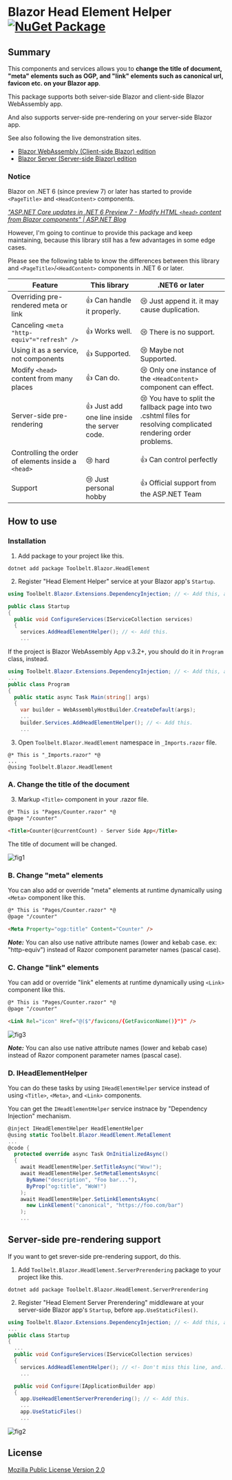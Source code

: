 ﻿# Blazor Head Element Helper [![NuGet Package](https://img.shields.io/nuget/v/Toolbelt.Blazor.HeadElement.svg)](https://www.nuget.org/packages/Toolbelt.Blazor.HeadElement/)

## Summary

This components and services allows you to **change the title of document, "meta" elements such as OGP, and "link" elements such as canonical url, favicon etc. on your Blazor app**.

This package supports both seiver-side Blazor and client-side Blazor WebAssembly app.

And also supports server-side pre-rendering on your server-side Blazor app.

See also following the live demonstration sites.

- [Blazor WebAssembly (Client-side Blazor) edition](https://demo-blazor-headelement-wasm.azurewebsites.net/)
- [Blazor Server (Server-side Blazor) edition](https://demo-blazor-headelement.azurewebsites.net/)

### Notice

Blazor on .NET 6 (since preview 7) or later has started to provide `<PageTitle>` and `<HeadContent>` components.

_["ASP.NET Core updates in .NET 6 Preview 7 - Modify HTML `<head>` content from Blazor components" | ASP.NET Blog](https://j.mp/3zJ9mWD)_

However, I'm going to continue to provide this package and keep maintaining, because this library still has a few advantages in some edge cases.

Please see the following table to know the differences between this library and `<PageTitle>`/`<HeadContent>` components in .NET 6 or later.

Feature                               | This library            | .NET6 or later
--------------------------------------|-------------------------|--------------------------------------------  
Overriding pre-rendered meta or link  | 👍 Can handle it properly. | 😢 Just append it. it may cause duplication.
Canceling `<meta "http-equiv"="refresh" />`   | 👍 Works well.             | 😢 There is no support.
Using it as a service, not components | 👍 Supported.              | 😢 Maybe not Supported.
Modify `<head>` content from many places | 👍 Can do. | 😢 Only one instance of the `<HeadContent>` component can effect.
Server-side pre-rendering | 👍 Just add one line inside the server code. | 😢 You have to split the fallback page into two .cshtml files for resolving complicated rendering order problems.
Controlling the order of elements inside a `<head>` | 😢 hard | 👍 Can control perfectly
Support | 😢 Just personal hobby | 👍 Official support from the ASP.NET Team

## How to use

### Installation

1. Add package to your project like this.

```shell
dotnet add package Toolbelt.Blazor.HeadElement
```

2. Register "Head Element Helper" service at your Blazor app's `Startup`.

```csharp
using Toolbelt.Blazor.Extensions.DependencyInjection; // <- Add this, and...

public class Startup
{
  public void ConfigureServices(IServiceCollection services)
  {
    services.AddHeadElementHelper(); // <- Add this.
    ...
```

If the project is Blazor WebAssembly App v.3.2+, you should do it in `Program` class, instead.

```csharp
using Toolbelt.Blazor.Extensions.DependencyInjection; // <- Add this, and...
...
public class Program
{
  public static async Task Main(string[] args)
  {
    var builder = WebAssemblyHostBuilder.CreateDefault(args);
    ...
    builder.Services.AddHeadElementHelper(); // <- Add this.
    ...
```


3. Open `Toolbelt.Blazor.HeadElement` namespace in `_Imports.razor` file.

```
@* This is "_Imports.razor" *@
...
@using Toolbelt.Blazor.HeadElement
```

### A. Change the title of the document

3. Markup `<Title>` component in your .razor file.

```html
@* This is "Pages/Counter.razor" *@
@page "/counter"

<Title>Counter(@currentCount) - Server Side App</Title>
```

The title of document will be changed.

![fig1](https://raw.githubusercontent.com/jsakamoto/Toolbelt.Blazor.HeadElement/master/.assets/fig1.png)

### B. Change "meta" elements

You can also add or override "meta" elements at runtime dynamically using `<Meta>` component like this.

```html
@* This is "Pages/Counter.razor" *@
@page "/counter"

<Meta Property="ogp:title" Content="Counter" />
```

_**Note:**_ You can also use native attribute names (lower and kebab case. ex: "http-equiv") instead of Razor component parameter names (pascal case).

### C. Change "link" elements

You can add or override "link" elements at runtime dynamically using `<Link>` component like this.

```html
@* This is "Pages/Counter.razor" *@
@page "/counter"

<Link Rel="icon" Href="@($"/favicons/{GetFaviconName()}")" />
```

![fig3](https://raw.githubusercontent.com/jsakamoto/Toolbelt.Blazor.HeadElement/master/.assets/fig3.gif)

_**Note:**_ You can also use native attribute names (lower and kebab case) instead of Razor component parameter names (pascal case).

### D. IHeadElementHelper

You can do these tasks by using `IHeadElementHelper` service instead of using `<Title>`, `<Meta>`, and `<Link>` components.

You can get the `IHeadElementHelper` service instnace by "Dependency Injection" mechanism.

```csharp
@inject IHeadElementHelper HeadElementHelper
@using static Toolbelt.Blazor.HeadElement.MetaElement
...
@code {
  protected override async Task OnInitializedAsync()
  {
    await HeadElementHelper.SetTitleAsync("Wow!");
    await HeadElementHelper.SetMetaElementsAsync(
      ByName("description", "Foo bar..."),
      ByProp("og:title", "WoW!")
    );
    await HeadElementHelper.SetLinkElementsAsync(
      new LinkElement("canonical", "https://foo.com/bar")
    );
    ...
```

## Server-side pre-rendering support

If you want to get srever-side pre-rendering support, do this.

1. Add `Toolbelt.Blazor.HeadElement.ServerPrerendering` package to your project like this.

```shell
dotnet add package Toolbelt.Blazor.HeadElement.ServerPrerendering
```

2. Register "Head Element Server Prerendering" middleware at your server-side Blazor app's `Startup`, before `app.UseStaticFiles()`.

```csharp
using Toolbelt.Blazor.Extensions.DependencyInjection; // <- Add this, and...
...
public class Startup
{
  ...
  public void ConfigureServices(IServiceCollection services)
  {
    services.AddHeadElementHelper(); // <!- Don't miss this line, and...
    ...

  public void Configure(IApplicationBuilder app)
  {
    app.UseHeadElementServerPrerendering(); // <- Add this.
    ...
    app.UseStaticFiles()
    ...
```

![fig2](https://raw.githubusercontent.com/jsakamoto/Toolbelt.Blazor.HeadElement/master/.assets/fig2.png)

## License

[Mozilla Public License Version 2.0](https://raw.githubusercontent.com/jsakamoto/Toolbelt.Blazor.HeadElement/master/LICENSE)
